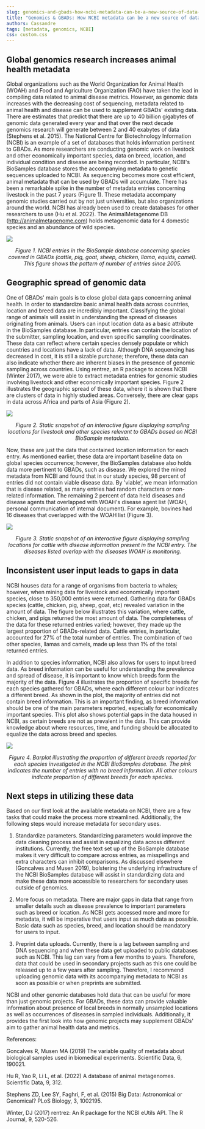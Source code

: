 ```yaml
---
slug: genomics-and-gbads-how-ncbi-metadata-can-be-a-new-source-of-data-on-livestock production-and-health
title: "Genomics & GBADs: How NCBI metadata can be a new source of data on livestock production and health"
authors: Cassandre
tags: [metadata, genomics, NCBI]
css: custom.css 
---
```


## Global genomics research increases animal health metadata 

Global organizations such as the World Organization for Animal Health (WOAH) and Food and Agriculture Organization (FAO) have taken the lead in compiling data related to animal disease metrics. However, as genomic data increases with the decreasing cost of sequencing, metadata related to animal health and disease can be used to supplement GBADs' existing data. There are estimates that predict that there are up to 40 billion gigabytes of genomic data generated every year and that over the next decade genomics research will generate between 2 and 40 exabytes of data (Stephens et al. 2015). The National Centre for Biotechnology Information (NCBI) is an example of a set of databases that holds information pertinent to GBADs. As more researchers are conducting genomic work on livestock and other economically important species, data on breed, location, and individual condition and disease are being recorded. In particular, NCBI's BioSamples database stores the accompanying metadata to genetic sequences uploaded to NCBI. As sequencing becomes more cost efficient, animal metadata that can be used by GBADs will accumulate. There has been a remarkable spike in the number of metadata entries concerning livestock in the past 7 years (Figure 1). These metadata accompany genomic studies carried out by not just universities, but also organizations around the world. NCBI has already been used to create databases for other researchers to use (Hu et al. 2022). The AnimalMetagenome DB (http://animalmetagenome.com) holds metagenomic data for 4 domestic species and an abundance of wild species. 

![](https://i.imgur.com/bgF3nCD.png)
<p align="center"><i>Figure 1. NCBI entries in the BioSample database concerning species covered in GBADs (cattle, pig, goat, sheep, chicken, llama, equids, camel). This figure shows the pattern of number of entries since 2005.</i></p>

## Geographic spread of genomic data
One of GBADs' main goals is to close global data gaps concerning animal health. In order to standardize basic animal health data across countries, location and breed data are incredibly important. Classifying the global range of animals will assist in understanding the spread of diseases originating from animals. Users can input location data as a basic attribute in the BioSamples database. In particular, entries can contain the location of the submitter, sampling location, and even specific sampling coordinates. These data can reflect where certain species densely populate or which countries and locations have a lack of data. Although DNA sequencing has decreased in cost, it is still a sizable purchase; therefore, these data can also indicate whether there are inherent biases in the presence of genomic sampling across countries. Using rentrez, an R package to access NCBI (Winter 2017), we were able to extract metadata entries for genomic studies involving livestock and other economically important species. Figure 2 illustrates the geographic spread of these data, where it is shown that there are clusters of data in highly studied areas. Conversely, there are clear gaps in data across Africa and parts of Asia (Figure 2). 

![](https://i.imgur.com/skR7ffk.png)
<p align="center"><i>Figure 2. Static snapshot of an interactive figure displaying sampling locations for livestock and other species relevant to GBADs based on NCBI BioSample metadata.</i></p>

Now, these are just the data that contained location information for each entry. As mentioned earlier, these data are important baseline data on global species occurrence; however, the BioSamples database also holds data more pertinent to GBADs, such as disease. We explored the mined metadata from NCBI and found that in our study species, 98 percent of entries did not contain viable disease data. By 'viable', we mean information that is disease related, as many entries had random characters or non-related information. The remaining 2 percent of data held diseases and disease agents that overlapped with WOAH's disease agent list (WOAH, personal communication of internal document). For example, bovines had 16 diseases that overlapped with the WOAH list (Figure 3). 

![](https://i.imgur.com/jlqJbUB.png)
<p align="center"><i>Figure 3. Static snapshot of an interactive figure displaying sampling locations for cattle with disease information present in the NCBI entry. The diseases listed overlap with the diseases WOAH is monitoring. </i></p>


## Inconsistent user input leads to gaps in data 

NCBI houses data for a range of organisms from bacteria to whales; however, when mining data for livestock and economically important species, close to 350,000 entries were returned. Gathering data for GBADs species (cattle, chicken, pig, sheep, goat, etc) revealed variation in the amount of data. The figure below illustrates this variation, where cattle, chicken, and pigs returned the most amount of data. The completeness of the data for these returned entries varied; however, they made up the largest proportion of GBADs-related data. Cattle entries, in particular, accounted for 27% of the total number of entries. The combination of two other species, llamas and camels, made up less than 1% of the total returned entries. 

In addition to species information, NCBI also allows for users to input breed data. As breed information can be useful for understanding the prevalence and spread of disease, it is important to know which breeds form the majority of the data. Figure 4 illustrates the proportion of specific breeds for each species gathered for GBADs, where each different colour bar indicates a different breed. As shown in the plot, the majority of entries did not contain breed information. This is an important finding, as breed information should be one of the main parameters reported, especially for economically important species. This plot also shows potential gaps in the data housed in NCBI, as certain breeds are not as prevalent in the data. This can provide knowledge about where resources, time, and funding should be allocated to equalize the data across breed and species. 

![](https://i.imgur.com/dZKyLeW.png)
<p align="center"><i>Figure 4. Barplot illustrating the proportion of different breeds reported for each species investigated in the NCBI BioSamples database. The pink indicates the number of entries with no breed information. All other colours indicate proportion of different breeds for each species. 
  </i></p>


## Next steps in utilizing these data

Based on our first look at the available metadata on NCBI, there are a few tasks that could make the process more streamlined. Additionally, the following steps would increase metadata for secondary uses. 

1. Standardize parameters.
Standardizing parameters would improve the data cleaning process and assist in equalizing data across different institutions. Currently, the free text set up of the BioSample database makes it very difficult to compare across entries, as misspellings and extra characters can inhibit comparisons. As discussed elsewhere (Goncalves and Musen 2019), bolstering the underlying infrastructure of the NCBI BioSamples database will assist in standardizing data and make these data more accessible to researchers for secondary uses outside of genomics. 

2. More focus on metadata. 
There are major gaps in data that range from smaller details such as disease prevalence to important parameters such as breed or location. As NCBI gets accessed more and more for metadata, it will be imperative that users input as much data as possible. Basic data such as species, breed, and location should be mandatory for users to input. 

3. Preprint data uploads. 
Currently, there is a lag between sampling and DNA sequencing and when these data get uploaded to public databases such as NCBI. This lag can vary from a few months to years. Therefore, data that could be used in secondary projects such as this one could be released up to a few years after sampling. Therefore, I recommend uploading genomic data with its accompanying metadata to NCBI as soon as possible or when preprints are submitted.

NCBI and other genomic databases hold data that can be useful for more than just genomic projects. For GBADs, these data can provide valuable information about presence of local breeds in normally unsampled locations as well as occurrences of diseases in sampled individuals. Additionally, it provides the first look into how genomic projects may supplement GBADs' aim to gather animal health data and metrics. 

References: 

Goncalves R, Musen MA (2019) The variable quality of metadata about biological samples used in biomedical experiments. Scientific Data, 6, 190021. 

Hu R, Yao R, Li L, et al. (2022) A database of animal metagenomes. Scientific Data, 9, 312. 

Stephens ZD, Lee SY, Faghri, F, et al. (2015) Big Data: Astronomical or Genomical? PLoS Biology, 3, 1002195. 

Winter, DJ (2017) rentrez: An R package for the NCBI eUtils API. The R Journal, 9, 520-526. 
 
